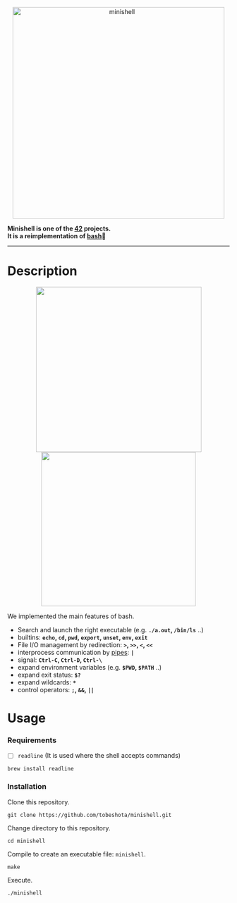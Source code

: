 <p align="center">
 <img width="480" alt="minishell" src="https://github.com/JIA0010/minishell/assets/103044771/0051d502-083f-41fb-817b-dfbae963a337">
</p>

**Minishell is one of the [42](https://42tokyo.jp/) projects.**  
**It is a reimplementation of [bash](https://www.gnu.org/software/bash/)🐚**


---

# Description
<p align="center">
  <img width=375 src="https://github.com/JIA0010/minishell/assets/103044771/bc6ec802-b928-46b9-9b97-1464de5ff6cd">
  <img width=350 src="https://github.com/JIA0010/minishell/assets/103044771/6a86318f-09f3-46b3-a9f1-2aa328f6dbc6">
</p>

We implemented the main features of bash.
* Search and launch the right executable (e.g. **`./a.out`, `/bin/ls`** ..)
* builtins: **`echo`, `cd`, `pwd`, `export`, `unset`, `env`, `exit`**
* File I/O management by redirection: **`>`, `>>`, `<`, `<<`**
* interprocess communication by [pipes](https://github.com/tobeshota/pipex.git): **`|`**
* signal: **`Ctrl-C`, `Ctrl-D`, `Ctrl-\`**
* expand environment variables (e.g. **`$PWD`, `$PATH`** ..)
* expand exit status: **`$?`**
* expand wildcards: **`*`**
* control operators: **`;`, `&&`, `||`**

# Usage
### Requirements
- [ ] `readline` (It is used where the shell accepts commands)
```shell
brew install readline
```

### Installation
Clone this repository.
```shell
git clone https://github.com/tobeshota/minishell.git
```
Change directory to this repository.
```shell
cd minishell
```
Compile to create an executable file: `minishell`.
```shell
make
```
Execute.
```shell
./minishell
```
